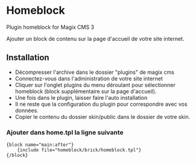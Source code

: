 # Homeblock
Plugin homeblock for Magix CMS 3

Ajouter un block de contenu sur la page d'accueil de votre site internet.


## Installation
 * Décompresser l'archive dans le dossier "plugins" de magix cms
 * Connectez-vous dans l'administration de votre site internet
 * Cliquer sur l'onglet plugins du menu déroulant pour sélectionner homeblock (block supplémentaire sur la page d'accueil).
 * Une fois dans le plugin, laisser faire l'auto installation
 * Il ne reste que la configuration du plugin pour correspondre avec vos données.
 * Copier le contenu du dossier skin/public dans le dossier de votre skin.

### Ajouter dans home.tpl la ligne suivante

```smarty
{block name="main:after"}
    {include file="homeblock/brick/homeblock.tpl"}
{/block}
````